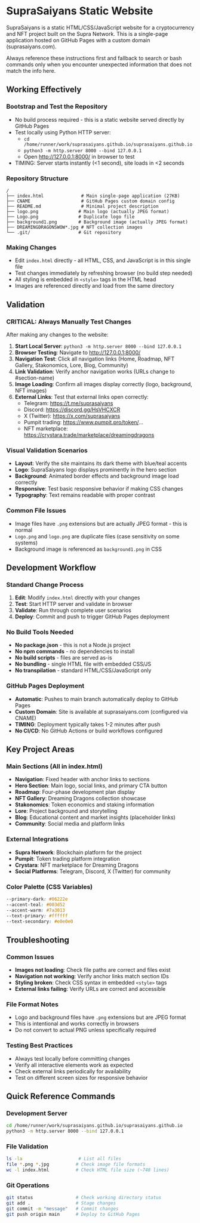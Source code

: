# SupraSaiyans Static Website

SupraSaiyans is a static HTML/CSS/JavaScript website for a cryptocurrency and NFT project built on the Supra Network. This is a single-page application hosted on GitHub Pages with a custom domain (suprasaiyans.com).

Always reference these instructions first and fallback to search or bash commands only when you encounter unexpected information that does not match the info here.

## Working Effectively

### Bootstrap and Test the Repository
- No build process required - this is a static website served directly by GitHub Pages
- Test locally using Python HTTP server:
  - `cd /home/runner/work/suprasaiyans.github.io/suprasaiyans.github.io`
  - `python3 -m http.server 8000 --bind 127.0.0.1`
  - Open http://127.0.0.1:8000/ in browser to test
- TIMING: Server starts instantly (<1 second), site loads in <2 seconds

### Repository Structure
```
/
├── index.html              # Main single-page application (27KB)
├── CNAME                   # GitHub Pages custom domain config
├── README.md               # Minimal project description  
├── logo.png               # Main logo (actually JPEG format)
├── Logo.png               # Duplicate logo file
├── background1.png        # Background image (actually JPEG format)
├── DREAMINGDRAGONSWOW*.jpg # NFT collection images
└── .git/                  # Git repository
```

### Making Changes
- Edit `index.html` directly - all HTML, CSS, and JavaScript is in this single file
- Test changes immediately by refreshing browser (no build step needed)
- All styling is embedded in `<style>` tags in the HTML head
- Images are referenced directly and load from the same directory

## Validation

### CRITICAL: Always Manually Test Changes
After making any changes to the website:

1. **Start Local Server**: `python3 -m http.server 8000 --bind 127.0.0.1`
2. **Browser Testing**: Navigate to http://127.0.0.1:8000/
3. **Navigation Test**: Click all navigation links (Home, Roadmap, NFT Gallery, Stakonomics, Lore, Blog, Community)
4. **Link Validation**: Verify anchor navigation works (URLs change to #section-name)
5. **Image Loading**: Confirm all images display correctly (logo, background, NFT images)
6. **External Links**: Test that external links open correctly:
   - Telegram: https://t.me/suprasaiyans
   - Discord: https://discord.gg/HsVHCXCR
   - X (Twitter): https://x.com/suprasaiyans
   - Pumpit trading: https://www.pumpit.pro/token/...
   - NFT marketplace: https://crystara.trade/marketplace/dreamingdragons

### Visual Validation Scenarios
- **Layout**: Verify the site maintains its dark theme with blue/teal accents
- **Logo**: SupraSaiyans logo displays prominently in the hero section
- **Background**: Animated border effects and background image load correctly
- **Responsive**: Test basic responsive behavior if making CSS changes
- **Typography**: Text remains readable with proper contrast

### Common File Issues
- Image files have `.png` extensions but are actually JPEG format - this is normal
- `Logo.png` and `logo.png` are duplicate files (case sensitivity on some systems)
- Background image is referenced as `background1.png` in CSS

## Development Workflow

### Standard Change Process
1. **Edit**: Modify `index.html` directly with your changes
2. **Test**: Start HTTP server and validate in browser
3. **Validate**: Run through complete user scenarios
4. **Deploy**: Commit and push to trigger GitHub Pages deployment

### No Build Tools Needed
- **No package.json** - this is not a Node.js project
- **No npm commands** - no dependencies to install
- **No build scripts** - files are served as-is
- **No bundling** - single HTML file with embedded CSS/JS
- **No transpilation** - standard HTML/CSS/JavaScript only

### GitHub Pages Deployment
- **Automatic**: Pushes to main branch automatically deploy to GitHub Pages
- **Custom Domain**: Site is available at suprasaiyans.com (configured via CNAME)
- **TIMING**: Deployment typically takes 1-2 minutes after push
- **No CI/CD**: No GitHub Actions or build workflows configured

## Key Project Areas

### Main Sections (All in index.html)
- **Navigation**: Fixed header with anchor links to sections
- **Hero Section**: Main logo, social links, and primary CTA button
- **Roadmap**: Four-phase development plan display
- **NFT Gallery**: Dreaming Dragons collection showcase
- **Stakonomics**: Token economics and staking information
- **Lore**: Project background and storytelling
- **Blog**: Educational content and market insights (placeholder links)
- **Community**: Social media and platform links

### External Integrations
- **Supra Network**: Blockchain platform for the project
- **Pumpit**: Token trading platform integration
- **Crystara**: NFT marketplace for Dreaming Dragons
- **Social Platforms**: Telegram, Discord, X (Twitter) for community

### Color Palette (CSS Variables)
```css
--primary-dark: #06222e
--accent-teal: #003d52
--accent-warm: #7a3013
--text-primary: #ffffff
--text-secondary: #e0e0e0
```

## Troubleshooting

### Common Issues
- **Images not loading**: Check file paths are correct and files exist
- **Navigation not working**: Verify anchor links match section IDs
- **Styling broken**: Check CSS syntax in embedded `<style>` tags
- **External links failing**: Verify URLs are correct and accessible

### File Format Notes
- Logo and background files have `.png` extensions but are JPEG format
- This is intentional and works correctly in browsers
- Do not convert to actual PNG unless specifically required

### Testing Best Practices
- Always test locally before committing changes
- Verify all interactive elements work as expected
- Check external links periodically for availability
- Test on different screen sizes for responsive behavior

## Quick Reference Commands

### Development Server
```bash
cd /home/runner/work/suprasaiyans.github.io/suprasaiyans.github.io
python3 -m http.server 8000 --bind 127.0.0.1
```

### File Validation
```bash
ls -la                     # List all files
file *.png *.jpg          # Check image file formats
wc -l index.html          # Check HTML file size (~748 lines)
```

### Git Operations
```bash
git status                # Check working directory status
git add .                 # Stage changes
git commit -m "message"   # Commit changes
git push origin main      # Deploy to GitHub Pages
```